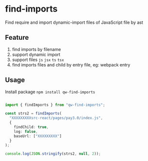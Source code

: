 # find-imports

Find  require and import dynamic-import files of JavaScript file by ast

## Feature

1. find imports by filename
1. support dynamic import
1. support files `js` `jsx` `ts` `tsx`
1. find imports files and child by entry file, eg: webpack entry


## Usage

Install package `npm install qw-find-imports`

``` ts

import { findImports } from "qw-find-imports";

const strs2 = findImports(
  "XXXXXXXXXsrc-react/pages/pay3.0/index.js",
  {
    findChild: true,
    log: false,
    baseUrl: ["XXXXXXXXX"]
  }
);

console.log(JSON.stringify(strs2, null, 2));

```